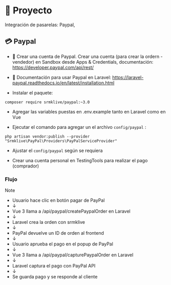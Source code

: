 # 🚀 Proyecto
Integración de pasarelas: Paypal, 

## 💳 Paypal

- 📑 Crear una cuenta de Paypal. Crear una cuenta (para crear la ordern - vendedor) en Sandbox desde Apps & Credentials, documentación: https://developer.paypal.com/api/rest/

- 📑 Documentación para usar Paypal en Laravel: https://laravel-paypal.readthedocs.io/en/latest/installation.html

- Instalar el paquete:
```
composer require srmklive/paypal:~3.0
```

- Agregar las variables puestas en .env.example tanto en Laravel como en Vue

- Ejecutar el comando para agregar un el archivo ```config/paypal``` :
```
php artisan vendor:publish --provider "Srmklive\PayPal\Providers\PayPalServiceProvider"
```

- Ajustar el ```config/paypal``` según se requiera

- Crear una cuenta personal en TestingTools para realizar el pago (comprador)


### Flujo

> [!NOTE]
> - Usuario hace clic en botón pagar de PayPal
> - ↓
> - Vue 3 llama a /api/paypal/createPaypalOrder en Laravel
> - ↓
> - Laravel crea la orden con srmklive
> - ↓
> - PayPal devuelve un ID de orden al frontend
> - ↓
> - Usuario aprueba el pago en el popup de PayPal
> - ↓
> - Vue 3 llama a /api/paypal/capturePaypalOrder en Laravel
> - ↓
> - Laravel captura el pago con PayPal API
> - ↓
> - Se guarda pago y se responde al cliente